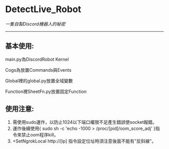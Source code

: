 # DetectLive_Robot
*一隻自製Discord機器人的秘密*

---

## 基本使用:
main.py為DiscordRobot Kernel

Cogs為放置Commands與Events

Global裡的global.py放置全域變數

Function裡SheetFn.py放置固定Function

## 使用注意:
1. 需使用sudo運作，以防止1024以下端口權限不足產生錯誤使socket報錯。
2. 運作後續使用{ sudo sh -c 'echo -1000 > /proc/[pid]/oom_score_adj' }指令來禁止oom程序kill。
3. +SetNgrokLocal http://[ip] 指令設定位址時須注意後面不能有"反斜線"。


